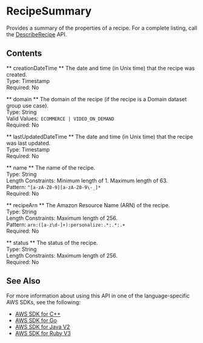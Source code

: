 # RecipeSummary<a name="API_RecipeSummary"></a>

Provides a summary of the properties of a recipe\. For a complete listing, call the [DescribeRecipe](API_DescribeRecipe.md) API\.

## Contents<a name="API_RecipeSummary_Contents"></a>

 ** creationDateTime **   <a name="personalize-Type-RecipeSummary-creationDateTime"></a>
The date and time \(in Unix time\) that the recipe was created\.  
Type: Timestamp  
Required: No

 ** domain **   <a name="personalize-Type-RecipeSummary-domain"></a>
The domain of the recipe \(if the recipe is a Domain dataset group use case\)\.  
Type: String  
Valid Values:` ECOMMERCE | VIDEO_ON_DEMAND`   
Required: No

 ** lastUpdatedDateTime **   <a name="personalize-Type-RecipeSummary-lastUpdatedDateTime"></a>
The date and time \(in Unix time\) that the recipe was last updated\.  
Type: Timestamp  
Required: No

 ** name **   <a name="personalize-Type-RecipeSummary-name"></a>
The name of the recipe\.  
Type: String  
Length Constraints: Minimum length of 1\. Maximum length of 63\.  
Pattern: `^[a-zA-Z0-9][a-zA-Z0-9\-_]*`   
Required: No

 ** recipeArn **   <a name="personalize-Type-RecipeSummary-recipeArn"></a>
The Amazon Resource Name \(ARN\) of the recipe\.  
Type: String  
Length Constraints: Maximum length of 256\.  
Pattern: `arn:([a-z\d-]+):personalize:.*:.*:.+`   
Required: No

 ** status **   <a name="personalize-Type-RecipeSummary-status"></a>
The status of the recipe\.  
Type: String  
Length Constraints: Maximum length of 256\.  
Required: No

## See Also<a name="API_RecipeSummary_SeeAlso"></a>

For more information about using this API in one of the language\-specific AWS SDKs, see the following:
+  [ AWS SDK for C\+\+](https://docs.aws.amazon.com/goto/SdkForCpp/personalize-2018-05-22/RecipeSummary) 
+  [ AWS SDK for Go](https://docs.aws.amazon.com/goto/SdkForGoV1/personalize-2018-05-22/RecipeSummary) 
+  [ AWS SDK for Java V2](https://docs.aws.amazon.com/goto/SdkForJavaV2/personalize-2018-05-22/RecipeSummary) 
+  [ AWS SDK for Ruby V3](https://docs.aws.amazon.com/goto/SdkForRubyV3/personalize-2018-05-22/RecipeSummary) 